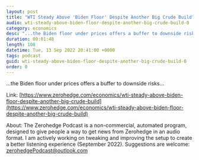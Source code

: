 ```yaml
---
layout: post
title: "WTI Steady Above 'Biden Floor' Despite Another Big Crude Build"
audio: wti-steady-above-biden-floor-despite-another-big-crude-build-0
category: economics
desc: "...the Biden floor under prices offers a buffer to downside risks..."
duration: 00:01:48
length: 108
datetime: Tue, 13 Sep 2022 20:41:00 +0000
tags: podcast
guid: wti-steady-above-biden-floor-despite-another-big-crude-build-0
order: 0
---
```

...the Biden floor under prices offers a buffer to downside risks...

Link: [https://www.zerohedge.com/economics/wti-steady-above-biden-floor-despite-another-big-crude-build](https://www.zerohedge.com/economics/wti-steady-above-biden-floor-despite-another-big-crude-build)

About: The Zerohedge Podcast is a non-commercial, automated program, designed to give people a way to get news from Zerohedge in an audio format.  I am actively working on tweaking and improving the setup to create a better listening experience (September 2022).  Suggestions are welcome: [zerohedgePodcast@outlook.com](mailto:zerohedgePodcast@outlook.com)